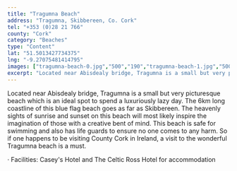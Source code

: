```yaml
---
title: "Tragumna Beach"
address: "Tragumna, Skibbereen, Co. Cork"
tel: "+353 (0)28 21 766"
county: "Cork"
category: "Beaches"
type: "Content"
lat: "51.5013427734375"
lng: "-9.27075481414795"
images: ["tragumna-beach-0.jpg","500","190","tragumna-beach-1.jpg","500","374","tragumna-beach-2.jpg","500","337"]
excerpt: "Located near Abisdealy bridge, Tragumna is a small but very picturesque beach which is an ideal spot to spend a luxuriously lazy day. The 6km long coa..."
---
```

<p>Located near Abisdealy bridge, Tragumna is a small but very picturesque beach which is an ideal spot to spend a luxuriously lazy day. The 6km long coastline of this blue flag beach goes as far as Skibbereen. The heavenly sights of sunrise and sunset on this beach will most likely inspire the imagination of those with a creative bent of mind. This beach is safe for swimming and also has life guards to ensure no one comes to any harm. So if one happens to be visiting County Cork in Ireland, a visit to the wonderful Tragumna beach is a must.</p>  
    <p>&middot;         Facilities: Casey's Hotel and The Celtic Ross Hotel for accommodation </p>